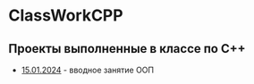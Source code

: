# ClassWorkCPP
## Проекты выполненные в классе по С++
- [15.01.2024](15.01.2024) - вводное занятие ООП
